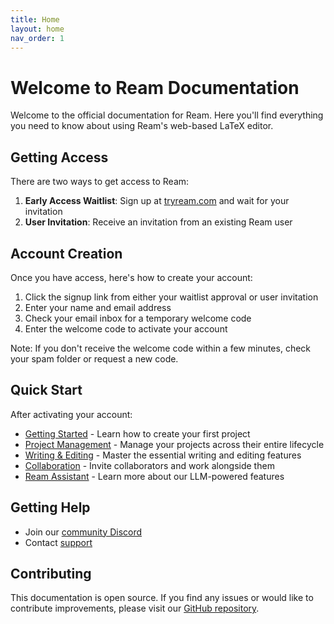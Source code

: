 ```yaml
---
title: Home
layout: home
nav_order: 1
---
```


# Welcome to Ream Documentation

Welcome to the official documentation for Ream. Here you'll find everything you need to know about using Ream's web-based LaTeX editor.

## Getting Access

There are two ways to get access to Ream:

1. **Early Access Waitlist**: Sign up at [tryream.com](https://tryream.com) and wait for your invitation
2. **User Invitation**: Receive an invitation from an existing Ream user

## Account Creation

Once you have access, here's how to create your account:

1. Click the signup link from either your waitlist approval or user invitation
2. Enter your name and email address
3. Check your email inbox for a temporary welcome code
4. Enter the welcome code to activate your account

Note: If you don't receive the welcome code within a few minutes, check your spam folder or request a new code.

## Quick Start

After activating your account:

- [Getting Started](getting-started) - Learn how to create your first project
- [Project Management](project-management) - Manage your projects across their entire lifecycle
- [Writing & Editing](writing-editing) - Master the essential writing and editing features
- [Collaboration](collaboration) - Invite collaborators and work alongside them
- [Ream Assistant](ream-assistant) - Learn more about our LLM-powered features

## Getting Help

- Join our [community Discord](https://discord.gg/QaAhWUtFqt)
- Contact [support](mailto:support@ream.org)

## Contributing

This documentation is open source. If you find any issues or would like to contribute improvements, please visit our [GitHub repository](https://github.com/ream-team/help).

